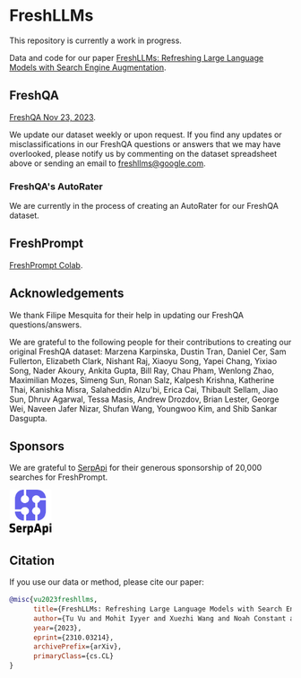 # FreshLLMs

This repository is currently a work in progress.

Data and code for our paper [FreshLLMs: Refreshing Large Language Models with Search Engine Augmentation](https://arxiv.org/abs/2310.03214).

## FreshQA
[FreshQA Nov 23, 2023](https://docs.google.com/spreadsheets/d/17Sr6TjxoBAtOp1Gon-yDborgS3G39gr9oSWpTJp-KmI/edit?usp=sharing).

We update our dataset weekly or upon request. If you find any updates or misclassifications in our FreshQA questions or answers that we may have overlooked, please notify us by commenting on the dataset spreadsheet above or sending an email to freshllms@google.com.

### FreshQA's AutoRater
We are currently in the process of creating an AutoRater for our FreshQA dataset.

## FreshPrompt
[FreshPrompt Colab](https://colab.research.google.com/drive/1RbGXczxI5dn9LjcJm6ndpimELihbjdYL?usp=sharing).

## Acknowledgements 
We thank Filipe Mesquita for their help in updating our FreshQA questions/answers.

We are grateful to the following people for their contributions to creating our original FreshQA dataset: Marzena Karpinska, Dustin Tran, Daniel Cer, Sam Fullerton, Elizabeth Clark, Nishant Raj, Xiaoyu Song, Yapei Chang, Yixiao Song, Nader Akoury, Ankita Gupta, Bill Ray, Chau Pham, Wenlong Zhao, Maximilian Mozes, Simeng Sun, Ronan Salz, Kalpesh Krishna, Katherine Thai, Kanishka Misra, Salaheddin Alzu'bi, Erica Cai, Thibault Sellam, Jiao Sun, Dhruv Agarwal, Tessa Masis, Andrew Drozdov, Brian Lester, George Wei, Naveen Jafer Nizar, Shufan Wang, Youngwoo Kim, and Shib Sankar Dasgupta.

## Sponsors

We are grateful to [SerpApi](https://serpapi.com) for their generous sponsorship of 20,000 searches for FreshPrompt.

[<img src='serpapi.png' width='75'>](https://serpapi.com)

## Citation
If you use our data or method, please cite our paper:
```bibtex
@misc{vu2023freshllms,
      title={FreshLLMs: Refreshing Large Language Models with Search Engine Augmentation}, 
      author={Tu Vu and Mohit Iyyer and Xuezhi Wang and Noah Constant and Jerry Wei and Jason Wei and Chris Tar and Yun-Hsuan Sung and Denny Zhou and Quoc Le and Thang Luong},
      year={2023},
      eprint={2310.03214},
      archivePrefix={arXiv},
      primaryClass={cs.CL}
}
```
